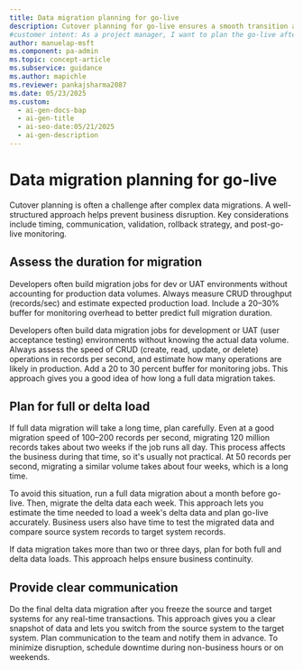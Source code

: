 ```yaml
---
title: Data migration planning for go-live
description: Cutover planning for go-live ensures a smooth transition after data migration. Discover how to estimate migration time, manage delta loads, and notify teams.
#customer intent: As a project manager, I want to plan the go-live after data migration so that the transition is smooth and business impact is minimized.
author: manuelap-msft
ms.component: pa-admin
ms.topic: concept-article
ms.subservice: guidance
ms.author: mapichle
ms.reviewer: pankajsharma2087
ms.date: 05/23/2025
ms.custom:
  - ai-gen-docs-bap
  - ai-gen-title
  - ai-seo-date:05/21/2025
  - ai-gen-description
---
```


# Data migration planning for go-live

Cutover planning is often a challenge after complex data migrations. A well-structured approach helps prevent business disruption. Key considerations include timing, communication, validation, rollback strategy, and post-go-live monitoring.

## Assess the duration for migration

Developers often build migration jobs for dev or UAT environments without accounting for production data volumes. Always measure CRUD throughput (records/sec) and estimate expected production load. Include a 20–30% buffer for monitoring overhead to better predict full migration duration.

Developers often build data migration jobs for development or UAT (user acceptance testing) environments without knowing the actual data volume. Always assess the speed of CRUD (create, read, update, or delete) operations in records per second, and estimate how many operations are likely in production. Add a 20 to 30 percent buffer for monitoring jobs. This approach gives you a good idea of how long a full data migration takes.

## Plan for full or delta load

If full data migration will take a long time, plan carefully. Even at a good migration speed of 100–200 records per second, migrating 120 million records takes about two weeks if the job runs all day. This process affects the business during that time, so it's usually not practical. At 50 records per second, migrating a similar volume takes about four weeks, which is a long time.

To avoid this situation, run a full data migration about a month before go-live. Then, migrate the delta data each week. This approach lets you estimate the time needed to load a week's delta data and plan go-live accurately. Business users also have time to test the migrated data and compare source system records to target system records.

If data migration takes more than two or three days, plan for both full and delta data loads. This approach helps ensure business continuity.

## Provide clear communication

Do the final delta data migration after you freeze the source and target systems for any real-time transactions. This approach gives you a clear snapshot of data and lets you switch from the source system to the target system. Plan communication to the team and notify them in advance. To minimize disruption, schedule downtime during non-business hours or on weekends.
